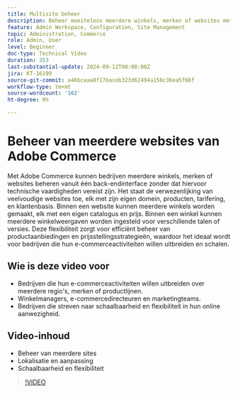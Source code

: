 ```yaml
---
title: Multisite beheer 
description: Beheer moeiteloos meerdere winkels, merken of websites met Adobe Commerce die robuuste multisite mogelijkheden en een gecentraliseerde back-endinterface biedt.
feature: Admin Workspace, Configuration, Site Management
topic: Administration, Commerce
role: Admin, User
level: Beginner
doc-type: Technical Video
duration: 353
last-substantial-update: 2024-09-12T00:00:00Z
jira: KT-16199
source-git-commit: a46bcaaa8f17baceb323d62494a158c36ea5f66f
workflow-type: tm+mt
source-wordcount: '162'
ht-degree: 0%

---
```


# Beheer van meerdere websites van Adobe Commerce

Met Adobe Commerce kunnen bedrijven meerdere winkels, merken of websites beheren vanuit één back-endinterface zonder dat hiervoor technische vaardigheden vereist zijn. Het staat de verwezenlijking van veelvoudige websites toe, elk met zijn eigen domein, producten, tarifering, en klantenbasis. Binnen een website kunnen meerdere winkels worden gemaakt, elk met een eigen catalogus en prijs. Binnen een winkel kunnen meerdere winkelweergaven worden ingesteld voor verschillende talen of versies. Deze flexibiliteit zorgt voor efficiënt beheer van productaanbiedingen en prijsstellingsstrategieën, waardoor het ideaal wordt voor bedrijven die hun e-commerceactiviteiten willen uitbreiden en schalen.

## Wie is deze video voor

- Bedrijven die hun e-commerceactiviteiten willen uitbreiden over meerdere regio&#39;s, merken of productlijnen.
- Winkelmanagers, e-commercedirecteuren en marketingteams.
- Bedrijven die streven naar schaalbaarheid en flexibiliteit in hun online aanwezigheid.

## Video-inhoud

- Beheer van meerdere sites
- Lokalisatie en aanpassing
- Schaalbaarheid en flexibiliteit


>[!VIDEO](https://video.tv.adobe.com/v/3434027?learn=on)
